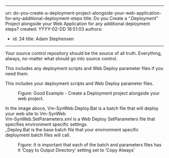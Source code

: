 

---
uri: do-you-create-a-deployment-project-alongside-your-web-application-for-any-additional-deployment-steps
title: Do you Create a “.Deployment” Project alongside your Web Application for any additional deployment steps?
created: YYYY-02-DD 18:51:03
authors:
  - id: 24
    title: Adam Stephensen
---




<span class='intro'> <p>​Your source control repository should be the source of all truth. Everything, always, no-matter what should go into source control.</p><p>This includes any deployment scripts and Web Deploy parameter files if you need them.</p> </span>

<p>This includes your deployment scripts and Web Deploy parameter files.</p><dl class="goodImage"><dt> 
      <img src="/PublishingImages/deployment-project.jpg" alt="" /> 
   </dt><dd>Figure&#58; Good Example - Create a Deployment project alongside your web project.  </dd></dl>
In the image aboce,​ Vm-SynWeb.Deploy.Bat is a batch  file that will deploy your web site to Vm-SynWeb<br> Vm-SynWeb.SetParameters.xml is a Web Deploy SetParameters file that specifies environment specific settings.<br> _Deploy.Bat is the base batch file that your environment specific deployment batch files will call.
<dl class="image"><dt> 
      <img src="/PublishingImages/deployment-project-copy.jpg" alt="" /> 
   </dt><dd>Figure&#58; It is important that each of the batch and parameters files has it ‘Copy to Output Directory’ setting set to ‘Copy Always’</dd></dl>



